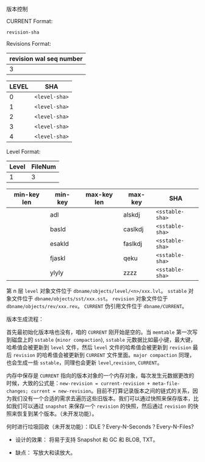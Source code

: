 版本控制

CURRENT Format:

`revision-sha`


Revisions Format:

  | revision wal seq number |
  | ----------------------- |
  | 3                       |

  | LEVEL | SHA           |
  | ----- | ------------- |
  | 0     | `<level-sha>` |
  | 1     | `<level-sha>` |
  | 2     | `<level-sha>` |
  | 3     | `<level-sha>` |
  | 4     | `<level-sha>` |


Level Format:

  | Level | FileNum |
  | ----- | ------- |
  | 1     | 3       |

  | min-key len | min-key | max-key len | max-key | SHA             |
  | ----------- | ------- | ----------- | ------- | --------------- |
  |             | adl     |             | alskdj  | `<sstable-sha>` |
  |             | basld   |             | caslkdj | `<sstable-sha>` |
  |             | esakld  |             | faslkdj | `<sstable-sha>` |
  |             | fjaskl  |             | qeku    | `<sstable-sha>` |
  |             | ylyly   |             | zzzz    | `<sstable-sha>` |



第 n 层 `level` 对象文件位于 `dbname/objects/level/<n>/xxx.lvl`。
`sstable` 对象文件位于 `dbname/objects/sst/xxx.sst`。
`revision` 对象文件位于 `dbname/objects/rev/xxx.rev`。
`CURRENT` 伪引用文件位于 `dbname/CURRENT`。


版本生成流程：


首先最初始化版本啥也没有，咱的 `CURRENT` 刚开始是空的。当 `memtable` 第一次写到磁盘上的 `sstable` (`minor compaction`), `sstable` 元数据比如最小键，最大键，哈希值会被更新到 `level` 文件，然后 `level` 文件的哈希值会被更新到 `revision` 最后 `revision` 的哈希值会被更新到 `CURRENT` 文件里面。`major compaction` 同理，也会生成一些 `sstable`，同理也会更新 `level`,`revision`, `CURRENT`。

内存中保存是 `CURRENT` 指向的版本对象的一个内存对象，每次发生元数据更改的时候，大致的公式是：`new-revision = current-revision + meta-file-changes; current = new-revision`。目前不打算记录版本之间的链式的关系，因为我们没有一个合适的需求去遍历这些旧版本。我们可以通过快照来保存版本，比如我们可以通过 `snapshot` 来保存一个 `revision` 的快照，然后通过 `revision` 的快照来恢复到某个版本。（未开发功能）。

何时进行垃圾回收（未开发功能）：IDLE？Every-N-Seconds？Every-N-Files?


* 设计的效果：
  将易于支持 Snapshot 和 GC 和 BLOB, TXT。

* 缺点：
  写放大和读放大。